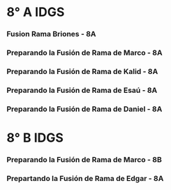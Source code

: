 # 8° A IDGS 

### Fusion Rama Briones - 8A

### Preparando la Fusión de Rama de Marco - 8A
### Preparando la Fusión de Rama de Kalid - 8A
### Preparando la Fusión de Rama de Esaú - 8A
### Preparando la Fusión de Rama de Daniel - 8A

# 8° B IDGS 

### Preparando la Fusión de Rama de Marco - 8B

### Prepartando la Fusión de Rama de Edgar - 8A